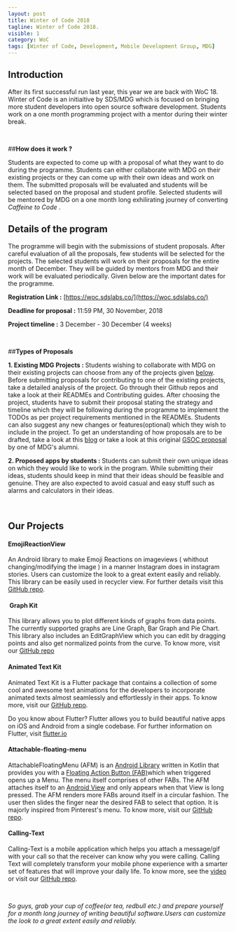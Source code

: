 ```yaml
---
layout: post
title: Winter of Code 2018
tagline: Winter of Code 2018.
visible: 1
category: WoC
tags: [Winter of Code, Development, Mobile Development Group, MDG]
---
```


## <b>Introduction</b>
After its first successful run last year, this year we are back with WoC 18. Winter of Code is an initiaitive by SDS/MDG which is focused on bringing more student developers into open source software development. Students work on a one month programming project with a mentor during their winter break.

<br>

##<b>How does it work ?</b>

Students are expected to come up with a proposal of what they want to do during the programme. Students can either collaborate with MDG on their existing projects or they can come up with their own ideas and work on them. The submitted proposals will be evaluated and students will be selected based on the proposal and student profile. Selected students will be mentored by MDG on a one month long exhilirating journey of converting *Caffeine to Code* .
<br>

## <b>Details of the program</b>

The programme will begin with the submissions of student proposals. After careful evaluation of all the proposals, few students will be selected for the projects. The selected students will work on their proposals for the entire month of December. They will be guided by mentors from MDG and their work will be evaluated periodically. Given below are the important dates for the programme.

<b>Registration Link :</b> [https://woc.sdslabs.co/](https://woc.sdslabs.co/)

<b>Deadline for proposal :</b> 11:59 PM, 30 November, 2018

<b>Project timeline :</b> 3 December - 30 December (4 weeks)

<br>

##<b>Types of Proposals</b>

 <b>1. Existing MDG Projects : </b>
   Students wishing to collaborate with MDG on their existing projects can choose from any of the projects given [below](#projects). Before submitting proposals for contributing to one of the existing projects, take a detailed analysis of the project. Go through their Github repos and take a look at their READMEs and Contributing guides. After choosing the project, students have to submit their  proposal stating the strategy and timeline which they will be following during the programme to implement the TODOs as per project requirements mentioned in the READMEs. Students can also suggest any new changes or features(optional) which they wish to include in the project. To get an understanding of how proposals are to be drafted, take a look at this [blog](http://teom.org/blog/kde/how-to-write-a-kick-ass-proposal-for-google-summer-of-code/) or take a look at this original [GSOC proposal](https://docs.google.com/document/d/18RtcDatYzZ1gpztFUM8K2MUaYfIAwvVFIJKCR-xf6BE/edit?usp=sharing) by one of MDG's alumni.


 <b>2. Proposed apps by students : </b>
    Students can submit their own unique ideas on which they would like to work in the program. While submitting their ideas, students should keep in mind that their ideas should be feasible and genuine. They are also expected to avoid casual and easy stuff such as alarms and calculators in their ideas.

<a name = "projects"></a>

<br>

## <b> Our Projects </b>

#### <b> EmojiReactionView</b>
An Android library to make Emoji Reactions on imageviews ( whithout changing/modifying the image ) in a manner Instagram does in instagram stories. Users can customize the look to a great extent easily and reliably. This library can be easily used in recycler view. For further details visit this [GitHub repo](https://github.com/mdg-iitr/EmojiReactionView). 

#### <b> Graph Kit</b>

This library allows you to plot different kinds of graphs from data points. The currently supported graphs are Line Graph, Bar Graph and Pie Chart. This library also includes an EditGraphView which you can edit by dragging points and also get normalized points from the curve. To know more, visit our [GitHub repo](https://github.com/mdg-iitr/Graph-Kit)

#### Animated Text Kit</b>

Animated Text Kit is a Flutter package that contains a collection of some cool and awesome text animations for the developers to incorporate animated texts almost seamlessly and effortlessly in their apps. To know more, visit our [GitHub repo](https://github.com/mdg-iitr/Animated-Text-Kit). 

Do you know about Flutter? Flutter allows you to build beautiful native apps on iOS and Android from a single codebase. For further information on Flutter, visit [flutter.io](https://flutter.io/)

#### Attachable-floating-menu</b>

AttachableFloatingMenu (AFM) is an [Android Library](https://developer.android.com/studio/projects/android-library) written in Kotlin that provides you with a [Floating Action Button (FAB)](https://material.io/design/components/buttons-floating-action-button.html#)which when triggered opens up a Menu. The menu itself comprises of other FABs. The AFM attaches itself to an [Android View](https://developer.android.com/reference/android/view/View) and only appears when that View is long pressed. The AFM renders more FABs around itself in a circular fashion. The user then slides the finger near the desired FAB to select that option. It is majorly inspired from Pinterest's menu. To know more, visit our [GitHub repo](https://github.com/mdg-iitr/attachable-floating-menu).


#### <b>Calling-Text</b>

Calling-Text is a mobile application which helps you attach a message/gif with your call so that the receiver can know why you were calling. Calling Text will completely transform your mobile phone experience with a smarter set of features that will improve your daily life. To know more, see the [video](https://drive.google.com/file/d/0BwWi9P0FIpHjX2otZ2lBVGU1cFE/view) or visit our [GitHub repo](https://github.com/sdsmdg/calling_text).

<br>

*So guys, grab your cup of coffee(or tea, redbull etc.) and prepare yourself for a month long journey of writing beautiful software.Users can customize the look to a great extent easily and reliably.*